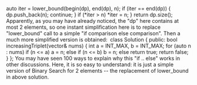 auto iter = lower_bound(begin(dp), end(dp), n);
if (iter == end(dp))
{
dp.push_back(n);
continue;
}
if (*iter > n)
*iter = n;
}
return dp.size();
Apparently, as you may have already noticed, the "dp" here contains at most 2 elements, so one instant simplification here is to replace "lower_bound" call to a simple "if comparison else comparison". Then a much more simplified version is obtained:
​
class Solution {
public:
bool increasingTriplet(vector<int>& nums) {
int a = INT_MAX, b = INT_MAX;
for (auto n : nums)
if (n <= a)
a = n;
else if (n <= b)
b = n;
else
return true;
return false;
}
};
You may have seen 100 ways to explain why this "if .. else" works in other discussions. Here, it is so easy to understand: it is just a simple version of Binary Search for 2 elements -- the replacement of lower_bound in above solution.